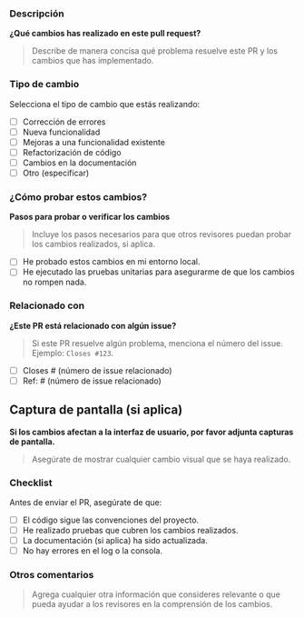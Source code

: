 ### Descripción

**¿Qué cambios has realizado en este pull request?**
> Describe de manera concisa qué problema resuelve este PR y los cambios que has implementado.

### Tipo de cambio

Selecciona el tipo de cambio que estás realizando:

- [ ] Corrección de errores
- [ ] Nueva funcionalidad
- [ ] Mejoras a una funcionalidad existente
- [ ] Refactorización de código
- [ ] Cambios en la documentación
- [ ] Otro (especificar)

### ¿Cómo probar estos cambios?

**Pasos para probar o verificar los cambios**  
> Incluye los pasos necesarios para que otros revisores puedan probar los cambios realizados, si aplica.

- [ ] He probado estos cambios en mi entorno local.
- [ ] He ejecutado las pruebas unitarias para asegurarme de que los cambios no rompen nada.

### Relacionado con

**¿Este PR está relacionado con algún issue?**
> Si este PR resuelve algún problema, menciona el número del issue. Ejemplo: `Closes #123`.

- [ ] Closes # (número de issue relacionado)
- [ ] Ref: # (número de issue relacionado)

## Captura de pantalla (si aplica)

**Si los cambios afectan a la interfaz de usuario, por favor adjunta capturas de pantalla.**
> Asegúrate de mostrar cualquier cambio visual que se haya realizado.

### Checklist

Antes de enviar el PR, asegúrate de que:

- [ ] El código sigue las convenciones del proyecto.
- [ ] He realizado pruebas que cubren los cambios realizados.
- [ ] La documentación (si aplica) ha sido actualizada.
- [ ] No hay errores en el log o la consola.

### Otros comentarios

> Agrega cualquier otra información que consideres relevante o que pueda ayudar a los revisores en la comprensión de los cambios.
